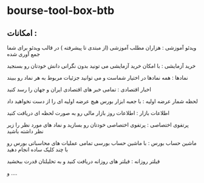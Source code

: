 # bourse-tool-box-btb
## امکانات :




ویدئو آموزشی : هزاران مطلب آموزشی (از مبتدی تا پیشرفته ) در قالب ویدئو برای شما جمع آوری شده



خرید آزمایشی : با امکان خرید آزمایشی می تونید بدون نگرانی دانش خودتان رو بسنجید



نمادها : همه نمادها در اختیار شماست و می توانید جزئیات مربوط به هر نماد رو ببیند



اخبار اقتصادی : تمامی خبر های اقتصادی ایران و جهان را رسد کنید



لحظه شمار عرضه اولیه : با جعبه ابزار بورس هیچ عرضه اولیه ای را از دست نخواهید داد



اطلاعات بازار : اطلاعات روز بازار مالی رو به صورت لحظه ای دریافت کنید



پرتفوی اختصاصی : پرتفوی اختصاصی خودتان رو بسازید و نماد های مورد نظر را زیر نظر داشته باشید



ماشین حساب بورس : با ماشین حساب بورسی تمامی عملیات های محاسباتی بورس رو با چند کلیک ساده انجام دهید 



فیلتر روزانه : فیلتر های روزانه دریافت کنید و به تحلیلتان قدرت ببخشید



و …. 
